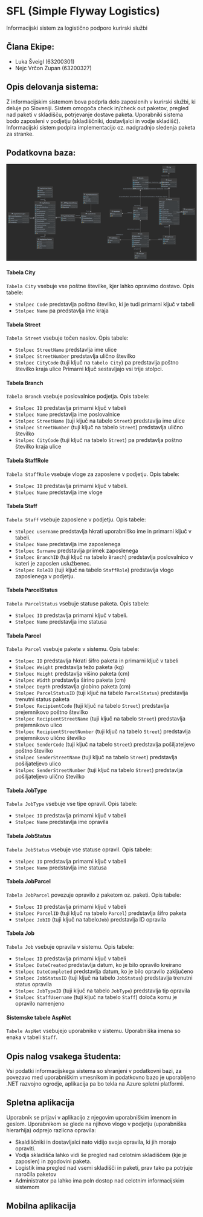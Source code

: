 # SFL (Simple Flyway Logistics)
Informacijski sistem za logistično podporo kurirski službi

## Člana Ekipe:
- Luka Šveigl (63200301)
- Nejc Vrčon Zupan (63200327)


## Opis delovanja sistema:
Z informacijskim sistemom bova podprla delo zaposlenih v kurirski službi, ki deluje po Sloveniji.
Sistem omogoča check in/check out paketov, pregled nad paketi v skladišču, potrjevanje dostave paketa.
Uporabniki sistema bodo zaposleni v podjetju (skladiščniki, dostavljalci in vodje skladišč).
Informacijski sistem podpira implementacijo oz. nadgradnjo sledenja paketa za stranke.

## Podatkovna baza:
![database](resources/is_model.png)

#### Tabela City
`Tabela City` vsebuje vse poštne številke, kjer lahko opravimo dostavo.
Opis tabele:
- `Stolpec Code` predstavlja poštno številko, ki je tudi primarni ključ v tabeli
- `Stolpec Name` pa predstavlja ime kraja

#### Tabela Street
`Tabela Street` vsebuje točen naslov.
Opis tabele:
- `Stolpec StreetName` predstavlja ime ulice
- `Stolpec StreetNumber` predstavlja ulično številko
- `Stolpec CityCode` (tuji ključ na `tabelo City`) pa predstavlja poštno številko kraja ulice
Primarni ključ sestavljajo vsi trije stolpci.

#### Tabela Branch
`Tabela Branch` vsebuje poslovalnice podjetja.
Opis tabele:
- `Stolpec ID` predstavlja primarni ključ v tabeli
- `Stolpec Name` predstavlja ime poslovalnice
- `Stolpec StreetName` (tuji ključ na tabelo `Street`) predstavlja ime ulice
- `Stolpec StreetNumber` (tuji ključ na tabelo `Street`) predstavlja ulično številko
- `Stolpec CityCode` (tuji ključ na tabelo `Street`) pa predstavlja poštno številko kraja ulice 

#### Tabela StaffRole
`Tabela StaffRole` vsebuje vloge za zaposlene v podjetju.
Opis tabele:
- `Stolpec ID` predstavlja primarni ključ v tabeli.
- `Stolpec Name` predstavlja ime vloge

#### Tabela Staff
`Tabela Staff` vsebuje zaposlene v podjetju.
Opis tabele:
- `Stolpec username` predstavlja hkrati uporabniško ime in primarni ključ v tabeli.
- `Stolpec Name` predstavlja ime zaposlenega
- `Stolpec Surname` predstavlja priimek zaposlenega
- `Stolpec BranchID` (tuji ključ na tabelo `Branch`) predstavlja poslovalnico v kateri je zaposlen uslužbenec.
- `Stolpec RoleID` (tuji ključ na tabelo `StaffRole`) predstavlja vlogo zaposlenega v podjetju.

#### Tabela ParcelStatus
`Tabela ParcelStatus` vsebuje statuse paketa.
Opis tabele:
- `Stolpec ID` predstavlja primarni ključ v tabeli.
- `Stolpec Name` predstavlja ime statusa

#### Tabela Parcel
`Tabela Parcel` vsebuje pakete v sistemu.
Opis tabele:
- `Stolpec ID` predstavlja hkrati šifro paketa in primarni ključ v tabeli
- `Stolpec Weight` predstavlja težo paketa (kg)
- `Stolpec Height` predstavlja višino paketa (cm)
- `Stolpec Width` predstavlja širino paketa (cm)
- `Stolpec Depth` predstavlja globino paketa (cm)
- `Stolpec ParcelStatusID` (tuji ključ na tabelo `ParcelStatus`) predstavlja trenutni status paketa
- `Stolpec RecipientCode` (tuji ključ na tabelo `Street`) predstavlja prejemnikovo poštno številko
- `Stolpec RecipientStreetName` (tuji ključ na tabelo `Street`) predstavlja prejemnikovo ulico
- `Stolpec RecipientStreetNumber` (tuji ključ na tabelo `Street`) predstavlja prejemnikovo ulično številko
- `Stolpec SenderCode` (tuji ključ na tabelo `Street`) predstavlja pošiljateljevo poštno številko
- `Stolpec SenderStreetName` (tuji ključ na tabelo `Street`) predstavlja pošiljateljevo ulico
- `Stolpec SenderStreetNumber` (tuji ključ na tabelo `Street`) predstavlja pošiljateljevo ulično številko

#### Tabela JobType
`Tabela JobType` vsebuje vse tipe opravil.
Opis tabele:
- `Stolpec ID` predstavlja primarni ključ v tabeli
- `Stolpec Name` predstavlja ime opravila

#### Tabela JobStatus
`Tabela JobStatus` vsebuje vse statuse opravil.
Opis tabele:
- `Stolpec ID` predstavlja primarni ključ v tabeli
- `Stolpec Name` predstavlja ime statusa

#### Tabela JobParcel
`Tabela JobParcel` povezuje opravilo z paketom oz. paketi.
Opis tabele:
- `Stolpec ID` predstavlja primarni ključ v tabeli
- `Stolpec ParcelID` (tuji ključ na tabelo `Parcel`) predstavlja šifro paketa
- `Stolpec JobID` (tuji ključ na tabelo`Job`) predstavlja ID opravila

#### Tabela Job
`Tabela Job` vsebuje opravila v sistemu.
Opis tabele:
- `Stolpec ID` predstavlja primarni ključ v tabeli
- `Stolpec DateCreated` predstavlja datum, ko je bilo opravilo kreirano
- `Stolpec DateCompleted` predstavlja datum, ko je bilo opravilo zaključeno
- `Stolpec JobStatusID` (tuji ključ na tabelo `JobStatus`) predstavlja trenutni status opravila
- `Stolpec JobTypeID` (tuji ključ na tabelo `JobType`) predstavlja tip opravila
- `Stolpec StaffUsername` (tuji ključ na tabelo `Staff`) določa komu je opravilo namenjeno

#### Sistemske tabele AspNet
`Tabele AspNet` vsebujejo uporabnike v sistemu. Uporabniška imena so enaka v tabeli `Staff`.

## Opis nalog vsakega študenta:
Vsi podatki informacijskega sistema so shranjeni v podatkovni bazi, za povezavo med uporabniškim vmesnikom in podatkovno bazo je uporabljeno .NET razvojno ogrodje, aplikacija pa bo tekla na Azure spletni platformi.

## Spletna aplikacija
Uporabnik se prijavi v aplikacijo z njegovim uporabniškim imenom in geslom.
Uporabnikom se glede na njihovo vlogo v podjetju (uporabniška hierarhija) odprejo razlicna opravila:
- Skaldiščniki in dostavljalci nato vidijo svoja opravila, ki jih morajo opraviti.
- Vodja skladišča lahko vidi še pregled nad celotnim skladiščem (kje je zaposlen) in zgodovini paketa.
- Logistik ima pregled nad vsemi skladišči in paketi, prav tako pa potrjuje naročila paketov
- Administrator pa lahko ima poln dostop nad celotnim informacijskim sistemom

## Mobilna aplikacija